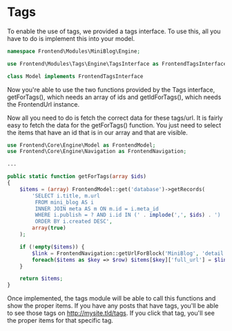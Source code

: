 # Tags

To enable the use of tags, we provided a tags interface. To use this, all you have to do is implement this into your model.

```php
namespace Frontend\Modules\MiniBlog\Engine;

use Frontend\Modules\Tags\Engine\TagsInterface as FrontendTagsInterface;

class Model implements FrontendTagsInterface
```

Now you're able to use the two functions provided by the Tags interface, getForTags(), which needs an array of ids and getIdForTags(), which needs the FrontendUrl instance.

Now all you need to do is fetch the correct data for these tags/url. It is fairly easy to fetch the data for the getForTags() function. You just need to select the items that have an id that is in our array and that are visible.

```php
use Frontend\Core\Engine\Model as FrontendModel;
use Frontend\Core\Engine\Navigation as FrontendNavigation;

...

public static function getForTags(array $ids)
{
	$items = (array) FrontendModel::get('database')->getRecords(
		'SELECT i.title, m.url
		 FROM mini_blog AS i
		 INNER JOIN meta AS m ON m.id = i.meta_id
		 WHERE i.publish = ? AND i.id IN (' . implode(',', $ids) . ')
		 ORDER BY i.created DESC',
		array(true)
	);

	if (!empty($items)) {
		$link = FrontendNavigation::getUrlForBlock('MiniBlog', 'detail');
		foreach($items as $key => $row) $items[$key]['full_url'] = $link . '/' . $row['url'];
	}

	return $items;
}
```

Once implemented, the tags module will be able to call this functions and show the proper items. If you have any posts that have tags, you'll be able to see those tags on http://mysite.tld/tags. If you click that tag, you'll see the proper items for that specific tag.

